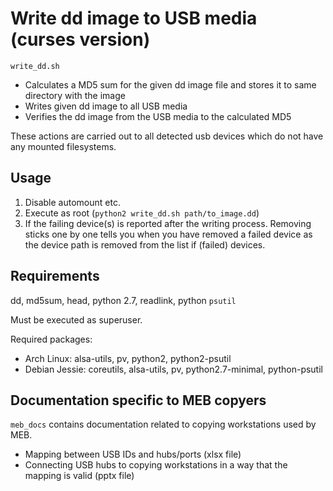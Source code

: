 # Write dd image to USB media (curses version)

`write_dd.sh`
 * Calculates a MD5 sum for the given dd image file and stores it to same directory with the image
 * Writes given dd image to all USB media
 * Verifies the dd image from the USB media to the calculated MD5

These actions are carried out to all detected usb devices which do not have
any mounted filesystems.

## Usage

 1. Disable automount etc.
 2. Execute as root (`python2 write_dd.sh path/to_image.dd`)
 3. If the failing device(s) is reported
    after the writing process. Removing sticks one by one tells you when you have removed a failed device
    as the device path is removed from the list if (failed) devices.

## Requirements

dd, md5sum, head, python 2.7, readlink, python `psutil`

Must be executed as superuser.

Required packages:
 * Arch Linux: alsa-utils, pv, python2, python2-psutil
 * Debian Jessie: coreutils, alsa-utils, pv, python2.7-minimal, python-psutil

## Documentation specific to MEB copyers

`meb_docs` contains documentation related to copying workstations used by MEB.

 * Mapping between USB IDs and hubs/ports (xlsx file)
 * Connecting USB hubs to copying workstations in a way that the mapping is valid (pptx file)
